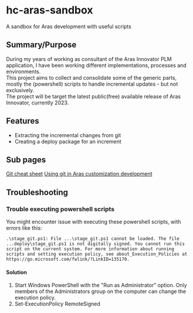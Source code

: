 # hc-aras-sandbox

A sandbox for Aras development with useful scripts

## Summary/Purpose

During my years of working as consultant of the Aras Innovator PLM application, I have been working different implementations, processes and environments.  
This project aims to collect and consolidate some of the generic parts, mostly the (powershell) scripts to handle incremental updates - but not exclusively.  
The project will be target the latest public(free) available release of Aras Innovator, currently 2023.

## Features

- Extracting the incremental changes from git
- Creating a deploy package for an increment

## Sub pages

[Git cheat sheet](./docs/git_cheat_sheet.md)
[Using git in Aras customization development](./docs/git_and_aras.md)

## Troubleshooting

### Trouble executing powershell scripts

You might encounter issue with executing these powershell scripts, with errors like this:

``` log
.\stage_git.ps1: File ...\stage_git.ps1 cannot be loaded. The file ...deploy\stage_git.ps1 is not digitally signed. You cannot run this script on the current system. For more information about running scripts and setting execution policy, see about_Execution_Policies at https://go.microsoft.com/fwlink/?LinkID=135170.
```

#### Solution

1. Start Windows PowerShell with the "Run as Administrator" option. Only members of the Administrators group on the computer can change the execution policy.
2. Set-ExecutionPolicy RemoteSigned
